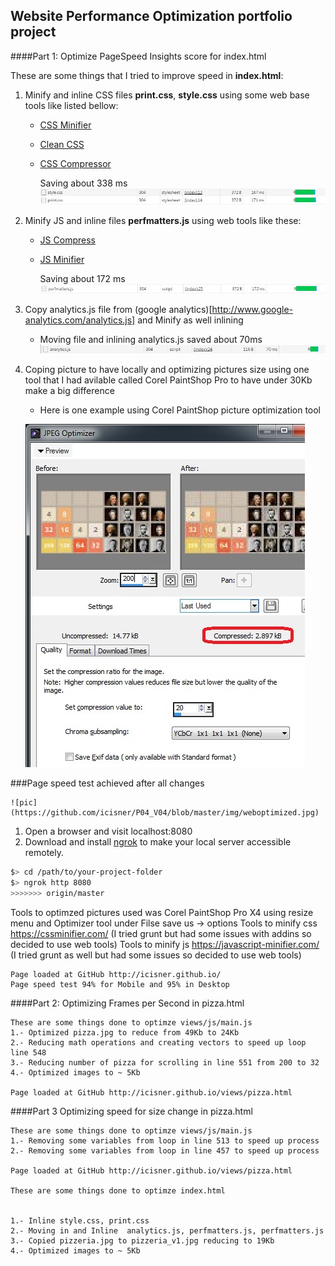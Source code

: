 ## Website Performance Optimization portfolio project

####Part 1: Optimize PageSpeed Insights score for index.html

These are some things that I tried to improve speed in **index.html**:

1. Minify and inline CSS files **print.css**, **style.css** using some web base tools like listed bellow:

    * [CSS Minifier](https://cssminifier.com/)
    * [Clean CSS](http://www.cleancss.com/css-minify/)
    * [CSS Compressor](http://csscompressor.com/)
    
      Saving about 338 ms 
      ![test](https://github.com/icisner/P04_V04/blob/master/img/CSS_1.JPG)
    
2. Minify JS and inline files **perfmatters.js** using web tools like these:

   * [JS Compress](http://jscompress.com/)
   * [JS Minifier](https://javascript-minifier.com/)
    
      Saving about 172 ms 
      ![test2](https://github.com/icisner/P04_V04/blob/master/img/JS_1.JPG)
   
3. Copy analytics.js file from (google analytics)[http://www.google-analytics.com/analytics.js] and Minify as well inlining
   * Moving file and inlining analytics.js saved about 70ms
      ![test3](https://github.com/icisner/P04_V04/blob/master/img/analytics_js.JPG)

4. Coping picture to have locally and optimizing pictures size using one tool that I had avilable called Corel PaintShop Pro to have under 30Kb make a big difference
   
   * Here is one example using Corel PaintShop picture optimization tool
   
	![pic](https://github.com/icisner/P04_V04/blob/master/img/CorelPaintShop.jpg)

###Page speed test achieved after all changes

	![pic](https://github.com/icisner/P04_V04/blob/master/img/weboptimized.jpg)




1. Open a browser and visit localhost:8080
1. Download and install [ngrok](https://ngrok.com/) to make your local server accessible remotely.

  ``` bash
  $> cd /path/to/your-project-folder
  $> ngrok http 8080
>>>>>>> origin/master
  ```

Tools to optimzed pictures used was Corel PaintShop Pro X4 using resize menu and Optimizer tool under Filse save us -> options
Tools to minify css https://cssminifier.com/ (I tried grunt but had some issues with addins so decided to use web tools)
Tools to minify js https://javascript-minifier.com/ (I tried grunt as well but had some issues so decided to use web tools)


	Page loaded at GitHub http://icisner.github.io/
	Page speed test 94% for Mobile and 95% in Desktop


####Part 2: Optimizing Frames per Second in pizza.html

	These are some things done to optimze views/js/main.js
	1.- Optimized pizza.jpg to reduce from 49Kb to 24Kb
	2.- Reducing math operations and creating vectors to speed up loop  line 548
	3.- Reducing number of pizza for scrolling in line 551 from 200 to 32
	4.- Optimized images to ~ 5Kb

	Page loaded at GitHub http://icisner.github.io/views/pizza.html

####Part 3 Optimizing speed for size change in pizza.html

	These are some things done to optimze views/js/main.js
	1.- Removing some variables from loop in line 513 to speed up process
	2.- Removing some variables from loop in line 457 to speed up process

	Page loaded at GitHub http://icisner.github.io/views/pizza.html

	These are some things done to optimze index.html


	1.- Inline style.css, print.css 
	2.- Moving in and Inline  analytics.js, perfmatters.js, perfmatters.js
	3.- Copied pizzeria.jpg to pizzeria_v1.jpg reducing to 19Kb
	4.- Optimized images to ~ 5Kb

